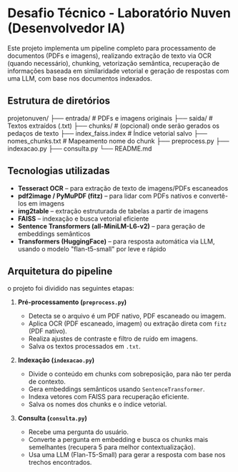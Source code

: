 # Desafio Técnico - Laboratório Nuven (Desenvolvedor IA)

Este projeto implementa um pipeline completo para processamento de documentos (PDFs e imagens), realizando extração de texto via OCR (quando necessário), chunking, vetorização semântica, recuperação de informações baseada em similaridade vetorial e geração de respostas com uma LLM, com base nos documentos indexados.

## Estrutura de diretórios
projetonuven/
├── entrada/              # PDFs e imagens originais
├── saida/                # Textos extraídos (.txt)
├── chunks/               # (opcional) onde serão gerados os pedaços de texto
├── index_faiss.index     # Índice vetorial salvo
├── nomes_chunks.txt      # Mapeamento nome do chunk
├── preprocess.py
├── indexacao.py
├── consulta.py
└── README.md

## Tecnologias utilizadas

- **Tesseract OCR** – para extração de texto de imagens/PDFs escaneados
- **pdf2image / PyMuPDF (fitz)** – para lidar com PDFs nativos e convertê-los em imagens
- **img2table** – extração estruturada de tabelas a partir de imagens
- **FAISS** – indexação e busca vetorial eficiente
- **Sentence Transformers (all-MiniLM-L6-v2)** – para geração de embeddings semânticos
- **Transformers (HuggingFace)** – para resposta automática via LLM, usando o modelo "flan-t5-small" por leve e rápido

## Arquitetura do pipeline
o projeto foi dividido nas seguintes etapas:

1. **Pré-processamento (`preprocess.py`)**
   - Detecta se o arquivo é um PDF nativo, PDF escaneado ou imagem.
   - Aplica OCR (PDF escaneado, imagem) ou extração direta com `fitz` (PDF nativo).
   - Realiza ajustes de contraste e filtro de ruído em imagens.
   - Salva os textos processados em `.txt`.

2. **Indexação (`indexacao.py`)**
   - Divide o conteúdo em chunks com sobreposição, para não ter perda de contexto.
   - Gera embeddings semânticos usando `SentenceTransformer`.
   - Indexa vetores com FAISS para recuperação eficiente.
   - Salva os nomes dos chunks e o índice vetorial.
                
3. **Consulta (`consulta.py`)**
   - Recebe uma pergunta do usuário.
   - Converte a pergunta em embedding e busca os chunks mais semelhantes (recupera 5 para melhor contextualização).
   - Usa uma LLM (Flan-T5-Small) para gerar a resposta com base nos trechos encontrados.